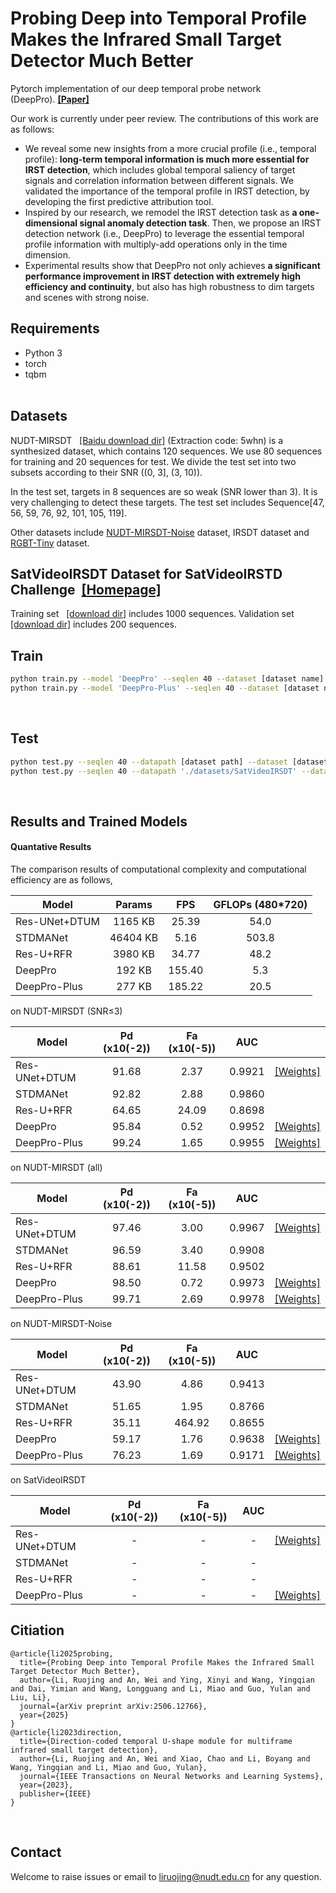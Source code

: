 # Probing Deep into Temporal Profile Makes the Infrared Small Target Detector Much Better

Pytorch implementation of our deep temporal probe network (DeepPro).&nbsp;[**[Paper]**](https://arxiv.org/pdf/2506.12766)

Our work is currently under peer review. The contributions of this work are as follows:

* We reveal some new insights from a more crucial profile (i.e., temporal profile): **long-term temporal information is much more essential for IRST detection**, which includes global temporal saliency of target signals and correlation information between different signals. We validated the importance of the temporal profile in IRST detection, by developing the first predictive attribution tool.
* Inspired by our research, we remodel the IRST detection task as **a one-dimensional signal anomaly detection task**. Then, we propose an IRST detection network (i.e., DeepPro) to leverage the essential temporal profile information with multiply-add operations only in the time dimension.
* Experimental results show that DeepPro not only achieves **a significant performance improvement in IRST detection with extremely high efficiency and continuity**, but also has high robustness to dim targets and scenes with strong noise.


## Requirements
- Python 3
- torch
- tqbm
<br><br>

## Datasets

NUDT-MIRSDT &nbsp; [[Baidu download dir]](https://pan.baidu.com/s/1pSN350eurMafLiHBQBnrPA?pwd=5whn) (Extraction code: 5whn)
is a synthesized dataset, which contains 120 sequences. We use 80 sequences for training and 20 sequences for test.
We divide the test set into two subsets according to their SNR ((0, 3], (3, 10)).

In the test set, targets in 8 sequences are so weak (SNR lower than 3). It is very challenging to detect these targets. The test set includes Sequence[47, 56, 59, 76, 92, 101, 105, 119].

Other datasets include [NUDT-MIRSDT-Noise](https://pan.baidu.com/s/13dyqYupi2Bbpb0nK0mGk_w?pwd=j784) dataset, IRSDT dataset and [RGBT-Tiny](https://github.com/XinyiYing/RGBT-Tiny) dataset.

## SatVideoIRSDT Dataset for SatVideoIRSTD Challenge &nbsp;[**[Homepage]**](https://videoirstd.github.io/)

Training set &nbsp; [[download dir]](https://pan.baidu.com/s/1qZn33wG7xDCjpFImPBTY5Q?pwd=8tvk) includes 1000 sequences. Validation set &nbsp; [[download dir]](https://pan.baidu.com/s/1ab3vUmIrwF9VAZSgc2EF3g?pwd=eqf2) includes 200 sequences.



## Train
```bash
python train.py --model 'DeepPro' --seqlen 40 --dataset [dataset name] --datapath [dataset path]
python train.py --model 'DeepPro-Plus' --seqlen 40 --dataset [dataset name] --datapath [dataset path]
```
<br>


## Test
```bash
python test.py --seqlen 40 --datapath [dataset path] --dataset [dataset name] --logpath [log path] --log_dir [trained model path]
python test.py --seqlen 40 --datapath './datasets/SatVideoIRSDT' --dataset 'SatVideoIRSDT' --logpath './log/' --log_dir 'SatVideoIRSDT__2025-07-22_19-41__SoftLoUloss_DeepPro-Plus_DataL40'  # test for SatVideoIRSTD challenge
```
<br>


## Results and Trained Models

#### Quantative Results 

The comparison results of computational complexity and computational efficiency are as follows,

| Model         | Params | FPS | GFLOPs (480*720) |
| ------------- |:------:|:---:|:----------------:|
| Res-UNet+DTUM | 1165 KB | 25.39 | 54.0 |
| STDMANet | 46404 KB | 5.16 | 503.8 |
| Res-U+RFR | 3980 KB | 34.77 | 48.2 |
| DeepPro | 192 KB | 155.40 | 5.3 |
| DeepPro-Plus | 277 KB | 185.22 | 20.5 |


on NUDT-MIRSDT (SNR≤3)

| Model         | Pd (x10(-2))|  Fa (x10(-5)) | AUC |  |
| ------------- |:-----------:|:-------------:|:---:|:------:|
| Res-UNet+DTUM | 91.68 | 2.37 | 0.9921 | [[Weights]](https://github.com/TinaLRJ/Multi-frame-infrared-small-target-detection-DTUM/blob/main/results/ResUNet_DTUM_SpatialDeepSupFalse_fullySup/ResUNet_DTUM.pth) |
| STDMANet | 92.82 | 2.88 | 0.9860 |
| Res-U+RFR | 64.65 | 24.09 | 0.8698 |
| DeepPro | 95.84 | 0.52 | 0.9952 | [[Weights]](https://github.com/TinaLRJ/DeepPro/tree/main/log/sem_seg/NUDT-MIRSDT__2024-12-28_16-21__SoftLoUloss_DeepPro_DataL40/checkpoints/best_model.pth) |
| DeepPro-Plus | 99.24 | 1.65 | 0.9955 | [[Weights]](https://github.com/TinaLRJ/DeepPro/tree/main/log/sem_seg/NUDT-MIRSDT__2024-12-28_16-21__SoftLoUloss_DeepPro-Plus_DataL40/checkpoints/best_model.pth) |


on NUDT-MIRSDT (all)

| Model         | Pd (x10(-2))|  Fa (x10(-5)) | AUC ||
| ------------- |:-------------:|:-----:|:-----:|:-----:|
| Res-UNet+DTUM | 97.46 | 3.00 | 0.9967 | [[Weights]](https://github.com/TinaLRJ/Multi-frame-infrared-small-target-detection-DTUM/blob/main/results/ResUNet_DTUM_SpatialDeepSupFalse_fullySup/ResUNet_DTUM.pth) |
| STDMANet | 96.59 | 3.40 | 0.9908 |
| Res-U+RFR | 88.61 | 11.58 | 0.9502 |
| DeepPro | 98.50 | 0.72 | 0.9973 | [[Weights]](https://github.com/TinaLRJ/DeepPro/tree/main/log/sem_seg/NUDT-MIRSDT__2024-12-28_16-21__SoftLoUloss_DeepPro_DataL40/checkpoints/best_model.pth) |
| DeepPro-Plus | 99.71 | 2.69 | 0.9978 | [[Weights]](https://github.com/TinaLRJ/DeepPro/tree/main/log/sem_seg/NUDT-MIRSDT__2024-12-28_16-21__SoftLoUloss_DeepPro-Plus_DataL40/checkpoints/best_model.pth) |


on NUDT-MIRSDT-Noise

| Model         | Pd (x10(-2))|  Fa (x10(-5)) | AUC ||
| ------------- |:-------------:|:-----:|:-----:|:-----:|
| Res-UNet+DTUM | 43.90 | 4.86 | 0.9413 |
| STDMANet | 51.65 | 1.95 | 0.8766 |
| Res-U+RFR | 35.11 | 464.92 | 0.8655 |
| DeepPro | 59.17 | 1.76 | 0.9638 | [[Weights]](https://github.com/TinaLRJ/DeepPro/tree/main/log/sem_seg/NUDT-MIRSDT-Noise8.0_FJY(g0.15-o1.3)__2024-12-27_23-28__SoftLoUloss_DeepPro_DataL40/checkpoints/best_model.pth) |
| DeepPro-Plus | 76.23 | 1.69 | 0.9171 | [[Weights]](https://github.com/TinaLRJ/DeepPro/tree/main/log/sem_seg/NUDT-MIRSDT-Noise8.0_FJY(g0.15-o1.3)__2024-12-27_23-28__SoftLoUloss_DeepPro-Plus_DataL40/checkpoints/best_model.pth) |


on SatVideoIRSDT

| Model         | Pd (x10(-2))|  Fa (x10(-5)) | AUC ||
| ------------- |:-------------:|:-----:|:-----:|:-----:|
| Res-UNet+DTUM | - | - | - | [[Weights]](https://github.com/TinaLRJ/Multi-frame-infrared-small-target-detection-DTUM/blob/main/results/SatVideoIRSTD_ResUNet_DTUM_SpatialDeepSupFalse_fullySup/ResUNet_DTUM.pth) |
| STDMANet | - | - | - |
| Res-U+RFR | - | - | - |
| DeepPro-Plus | - | - | - | [[Weights]](https://github.com/TinaLRJ/DeepPro/tree/main/log/sem_seg/SatVideoIRSDT__2025-07-22_19-41__SoftLoUloss_DeepPro-Plus_DataL40/checkpoints/best_model.pth) |


## Citiation
```
@article{li2025probing,
  title={Probing Deep into Temporal Profile Makes the Infrared Small Target Detector Much Better},
  author={Li, Ruojing and An, Wei and Ying, Xinyi and Wang, Yingqian and Dai, Yimian and Wang, Longguang and Li, Miao and Guo, Yulan and Liu, Li},
  journal={arXiv preprint arXiv:2506.12766},
  year={2025}
}
@article{li2023direction,
  title={Direction-coded temporal U-shape module for multiframe infrared small target detection},
  author={Li, Ruojing and An, Wei and Xiao, Chao and Li, Boyang and Wang, Yingqian and Li, Miao and Guo, Yulan},
  journal={IEEE Transactions on Neural Networks and Learning Systems},
  year={2023},
  publisher={IEEE}
}
```
<br>

## Contact
Welcome to raise issues or email to [liruojing@nudt.edu.cn](liruojing@nudt.edu.cn) for any question.
